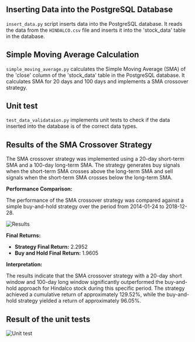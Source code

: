 ## Inserting Data into the PostgreSQL Database

```insert_data.py``` script inserts data into the PostgreSQL database. It reads the data from the ```HINDALCO.csv``` file and inserts it into the 'stock_data' table in the database.

## Simple Moving Average Calculation

```simple_moving_average.py``` calculates the Simple Moving Average (SMA) of the 'close' column of the 'stock_data' table in the PostgreSQL database. It calculates SMA for 20 days and 100 days and implements a SMA crossover strategy.

## Unit test

```test_data_validataion.py``` implements unit tests to check if the data inserted into the database is of the correct data types.

## Results of the SMA Crossover Strategy

The SMA crossover strategy was implemented using a 20-day short-term SMA and a 100-day long-term SMA. The strategy generates buy signals when the short-term SMA crosses above the long-term SMA and sell signals when the short-term SMA crosses below the long-term SMA.

**Performance Comparison:**

The performance of the SMA crossover strategy was compared against a simple buy-and-hold strategy over the period from 2014-01-24 to 2018-12-28. 

![Results](results/sma_result.png)

**Final Returns:**

* **Strategy Final Return:** 2.2952 
* **Buy and Hold Final Return:** 1.9605

**Interpretation:**

The results indicate that the SMA crossover strategy with a 20-day short window and 100-day long window significantly outperformed the buy-and-hold approach for Hindalco stock during this specific period. The strategy achieved a cumulative return of approximately 129.52%, while the buy-and-hold strategy yielded a return of approximately 96.05%.

## Result of the unit tests

![Unit test](results/test-results.png)
